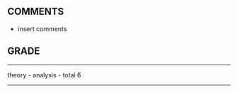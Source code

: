## COMMENTS

- insert comments

## GRADE

----        ----
theory         -
analysis       -
total           6
----        ----
